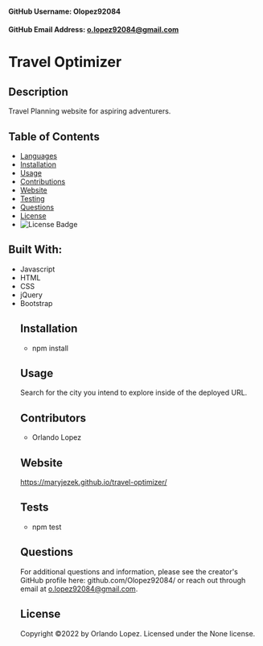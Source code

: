
  #### GitHub Username: Olopez92084
  #### GitHub Email Address: o.lopez92084@gmail.com
  # Travel Optimizer
  ## Description
  Travel Planning website for aspiring adventurers.
  ## Table of Contents
  * [Languages](#languages)
  * [Installation](#installation)
  * [Usage](#usage)
  * [Contributions](#contributions)
  * [Website](#website)
  * [Testing](#testing)
  * [Questions](#questions)
  * [License](#license)
  * ![License Badge](https://img.shields.io/badge/License-None-green.svg)
  ## Built With:
  * Javascript
* HTML
* CSS
* jQuery
* Bootstrap
  ## Installation
  - npm install
  ## Usage
  Search for the city you intend to explore inside of the deployed URL.
  ## Contributors
  - Orlando Lopez
  ## Website
  https://maryjezek.github.io/travel-optimizer/
  ## Tests
  - npm test
  ## Questions
  For additional questions and information, please see the creator's GitHub profile here: github.com/Olopez92084/
  or reach out through email at o.lopez92084@gmail.com.
  ## License
  Copyright &copy;2022 by Orlando Lopez.
  Licensed under the None license.
  